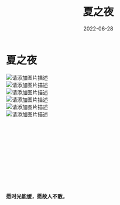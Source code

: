 ﻿---
title: 夏之夜
date: 2022-06-28
sidebar: 'auto'
categories:
- 玩
tags:
- 玩
description: 'http://img4.a0bi.com/upload/articleResource/20200317/1584427387143.png'
---
# 夏之夜
![请添加图片描述](https://img-blog.csdnimg.cn/2c5ef23fd86c4fb69ed3cef5f5aeea5a.jpeg)
<br/>
![请添加图片描述](https://img-blog.csdnimg.cn/f51d2eebf15c47c889016b195ff6f833.jpeg)
<br/>
![请添加图片描述](https://img-blog.csdnimg.cn/cfc6202a129a4d95b695b77d811310d7.jpeg)
<br/>
![请添加图片描述](https://img-blog.csdnimg.cn/4f110c1fcb3048ee9ae4bf7dc52dfab5.jpeg)
<br/>
![请添加图片描述](https://img-blog.csdnimg.cn/3e860b8d96864d3e955af45694a36024.jpeg)
<br/>
![请添加图片描述](https://img-blog.csdnimg.cn/9d149c9e0150487bb07c04fe7105b74b.jpeg)  
<br/><br/><br/><br/><br/><br/><br/><br/><br/><br/><br/><br/>
**愿时光能缓，愿故人不散。**  
